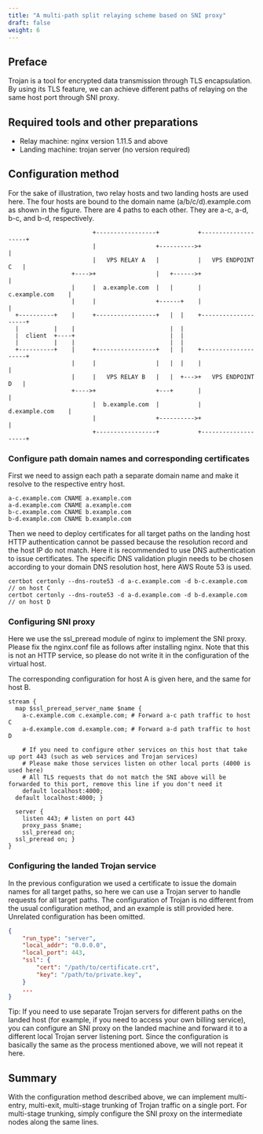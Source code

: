 ```yaml
---
title: "A multi-path split relaying scheme based on SNI proxy"
draft: false
weight: 6
---
```


## Preface

Trojan is a tool for encrypted data transmission through TLS encapsulation. By using its TLS feature, we can achieve different paths of relaying on the same host port through SNI proxy.

## Required tools and other preparations

- Relay machine: nginx version 1.11.5 and above
- Landing machine: trojan server (no version required)

## Configuration method

For the sake of illustration, two relay hosts and two landing hosts are used here.
The four hosts are bound to the domain name (a/b/c/d).example.com as shown in the figure.
There are 4 paths to each other. They are a-c, a-d, b-c, and b-d, respectively.

```text
                        +-----------------+           +--------------------+
                        |                 +---------->+                    |
                        |   VPS RELAY A   |           |   VPS ENDPOINT C   |
                  +---->+                 |   +------>+                    |
                  |     |  a.example.com  |   |       |   c.example.com    |
                  |     |                 +------+    |                    |
  +----------+    |     +-----------------+   |  |    +--------------------+
  |          |    |                           |  |
  |  client  +----+                           |  |
  |          |    |                           |  |
  +----------+    |     +-----------------+   |  |    +--------------------+
                  |     |                 |   |  |    |                    |
                  |     |   VPS RELAY B   |   |  +--->+   VPS ENDPOINT D   |
                  +---->+                 +---+       |                    |
                        |  b.example.com  |           |   d.example.com    |
                        |                 +---------->+                    |
                        +-----------------+           +--------------------+
```

### Configure path domain names and corresponding certificates

First we need to assign each path a separate domain name and make it resolve to the respective entry host.

```text
a-c.example.com CNAME a.example.com
a-d.example.com CNAME a.example.com
b-c.example.com CNAME b.example.com
b-d.example.com CNAME b.example.com
```

Then we need to deploy certificates for all target paths on the landing host
HTTP authentication cannot be passed because the resolution record and the host IP do not match. Here it is recommended to use DNS authentication to issue certificates.
The specific DNS validation plugin needs to be chosen according to your domain DNS resolution host, here AWS Route 53 is used.

```shell
certbot certonly --dns-route53 -d a-c.example.com -d b-c.example.com // on host C
certbot certonly --dns-route53 -d a-d.example.com -d b-d.example.com // on host D
```

### Configuring SNI proxy

Here we use the ssl_preread module of nginx to implement the SNI proxy.
Please fix the nginx.conf file as follows after installing nginx.
Note that this is not an HTTP service, so please do not write it in the configuration of the virtual host.

The corresponding configuration for host A is given here, and the same for host B.

```nginx
stream {
  map $ssl_preread_server_name $name {
    a-c.example.com c.example.com; # Forward a-c path traffic to host C
    a-d.example.com d.example.com; # Forward a-d path traffic to host D

    # If you need to configure other services on this host that take up port 443 (such as web services and Trojan services)
    # Please make those services listen on other local ports (4000 is used here)
    # All TLS requests that do not match the SNI above will be forwarded to this port, remove this line if you don't need it
    default localhost:4000;
  default localhost:4000; }

  server {
    listen 443; # listen on port 443
    proxy_pass $name;
    ssl_preread on;
  ssl_preread on; }
}
```

### Configuring the landed Trojan service

In the previous configuration we used a certificate to issue the domain names for all target paths, so here we can use a Trojan server to handle requests for all target paths.
The configuration of Trojan is no different from the usual configuration method, and an example is still provided here. Unrelated configuration has been omitted.

```json
{
    "run_type": "server",
    "local_addr": "0.0.0.0",
    "local_port": 443,
    "ssl": {
        "cert": "/path/to/certificate.crt",
        "key": "/path/to/private.key",
    }
    ...
}
```

Tip: If you need to use separate Trojan servers for different paths on the landed host (for example, if you need to access your own billing service), you can configure an SNI proxy on the landed machine and forward it to a different local Trojan server listening port. Since the configuration is basically the same as the process mentioned above, we will not repeat it here.

## Summary

With the configuration method described above, we can implement multi-entry, multi-exit, multi-stage trunking of Trojan traffic on a single port.
For multi-stage trunking, simply configure the SNI proxy on the intermediate nodes along the same lines.
